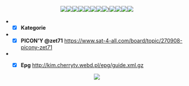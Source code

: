<p align="center">
<img src="http://kim.cherrytv.webd.pl/Silver_Black_2/13%20Ulica-BACK.png"><img src="http://kim.cherrytv.webd.pl/Silver_Black_2/ATM%20Rozrywka%20HD.png"><img src="http://kim.cherrytv.webd.pl/Silver_Black_2/Canal%2B%204K-BACK8%20HD.png"><img src="http://kim.cherrytv.webd.pl/Silver_Black_2/FilmboxAction.pl.png"><img src="http://kim.cherrytv.webd.pl/Silver_Black_2/H2.png"><img src="http://kim.cherrytv.webd.pl/Silver_Black_2/Gold%20TV%20HD.png"><img src="http://kim.cherrytv.webd.pl/Silver_Black_2/Insight%20TV.png"><img src="http://kim.cherrytv.webd.pl/Silver_Black_2/Hustler%20HD.png">!<img src="http://kim.cherrytv.webd.pl/Silver_Black_2/FilmboxAction.pl.png"><img src="http://kim.cherrytv.webd.pl/Silver_Black_2/H2.png"><img src="http://kim.cherrytv.webd.pl/Silver_Black_2/Polsat%20Film-BACK%20HD.png"><img src="http://kim.cherrytv.webd.pl/Silver_Black_2/nSport%2B-BACK.png">
</p>






* - [x] __Kategorie__
* - [x] __PICON'Y @zet71__ https://www.sat-4-all.com/board/topic/270908-picony-zet71
* - [x] __Epg__  http://kim.cherrytv.webd.pl/epg/guide.xml.gz








<p align="center">
<img src="https://i.ibb.co/fdmSMCh/24.png">
</p>
